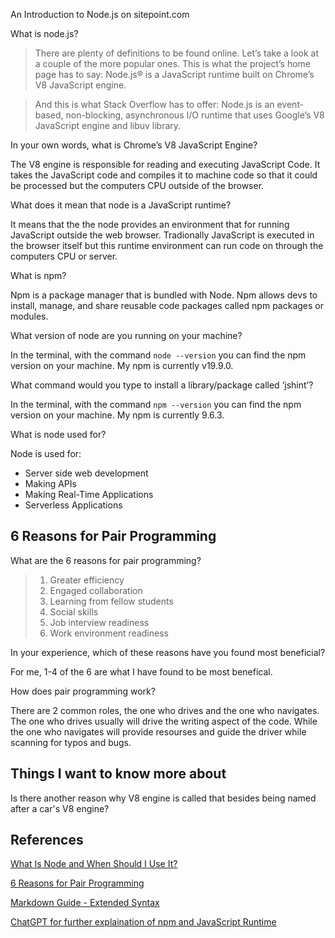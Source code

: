 An Introduction to Node.js on sitepoint.com

What is node.js?

> There are plenty of definitions to be found online. Let’s take a look at a couple of the more popular ones. This is what the project’s home page has to say:
> Node.js® is a JavaScript runtime built on Chrome’s V8 JavaScript engine.

> And this is what Stack Overflow has to offer:
> Node.js is an event-based, non-blocking, asynchronous I/O runtime that uses Google’s V8 JavaScript engine and libuv library.

In your own words, what is Chrome’s V8 JavaScript Engine?

The V8 engine is responsible for reading and executing JavaScript Code. It takes the JavaScript code and compiles it to machine code so that it could be processed but the computers CPU outside of the browser.

What does it mean that node is a JavaScript runtime?

It means that the the node provides an environment that for running JavaScript outside the web browser. Tradionally JavaScript is executed in the browser itself but this runtime environment can run code on through the computers CPU or server.

What is npm?

Npm is a package manager that is bundled with Node. Npm allows devs to install, manage, and share reusable code packages called npm packages or modules.

What version of node are you running on your machine?

In the terminal, with the command `node --version` you can find the npm version on your machine. My npm is currently v19.9.0.

What command would you type to install a library/package called ‘jshint’?

In the terminal, with the command `npm --version` you can find the npm version on your machine. My npm is currently 9.6.3.

What is node used for?

Node is used for:

* Server side web development
* Making APIs
* Making Real-Time Applications
* Serverless Applications

## 6 Reasons for Pair Programming

What are the 6 reasons for pair programming?

> 1. Greater efficiency
> 2. Engaged collaboration
> 3. Learning from fellow students
> 4. Social skills
> 5. Job interview readiness
> 6. Work environment readiness

In your experience, which of these reasons have you found most beneficial?

For me, 1-4 of the 6 are what I have found to be most benefical.

How does pair programming work?

There are 2 common roles, the one who drives and the one who navigates. The one who drives usually will drive the writing aspect of the code. While the one who navigates will provide resourses and guide the driver while scanning for typos and bugs.

## Things I want to know more about

Is there another reason why V8 engine is called that besides being named after a car's V8 engine?

## References

[What Is Node and When Should I Use It?](https://www.sitepoint.com/an-introduction-to-node-js/)

[6 Reasons for Pair Programming](https://www.codefellows.org/blog/6-reasons-for-pair-programming/)

[Markdown Guide - Extended Syntax](https://www.markdownguide.org/extended-syntax/#superscript)

[ChatGPT for further explaination of npm and JavaScript Runtime](https://chat.openai.com/?model=text-davinci-002-render-sha)
